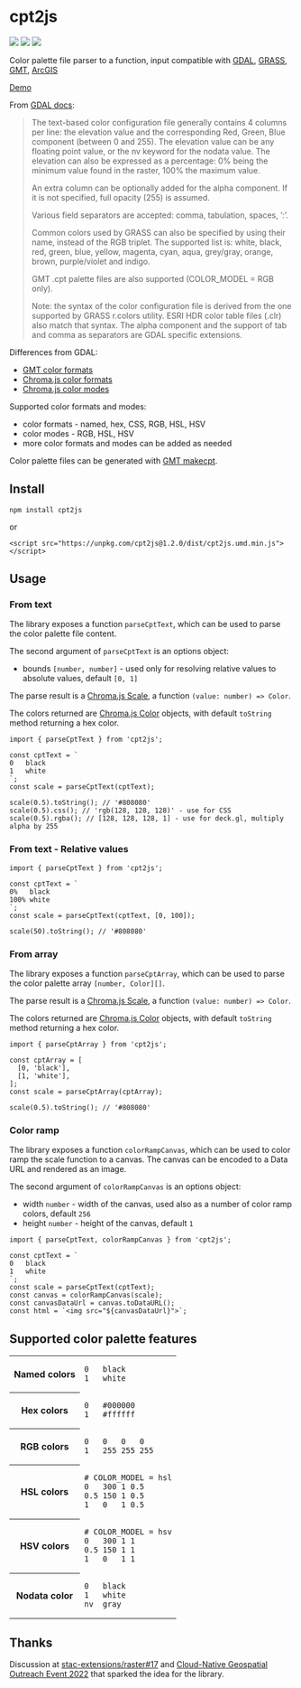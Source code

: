 # cpt2js

[![](https://img.shields.io/npm/dm/cpt2js)](https://www.npmjs.com/package/cpt2js)
[![](https://img.shields.io/david/weatherlayers/cpt2js)](https://www.npmjs.com/package/cpt2js)
[![](https://img.shields.io/bundlephobia/min/cpt2js)](https://www.npmjs.com/package/cpt2js)

Color palette file parser to a function, input compatible with [GDAL](https://gdal.org/programs/gdaldem.html#color-relief), [GRASS](https://grass.osgeo.org/grass80/manuals/r.colors.html), [GMT](https://docs.generic-mapping-tools.org/latest/cookbook/features.html#color-palette-tables), [ArcGIS](https://desktop.arcgis.com/en/arcmap/latest/manage-data/raster-and-images/creating-a-color-map-clr-file.htm)

[Demo](https://weatherlayers.github.io/cpt2js/)

From [GDAL docs](https://gdal.org/programs/gdaldem.html#color-relief):

> The text-based color configuration file generally contains 4 columns per line: the elevation value and the corresponding Red, Green, Blue component (between 0 and 255). The elevation value can be any floating point value, or the nv keyword for the nodata value. The elevation can also be expressed as a percentage: 0% being the minimum value found in the raster, 100% the maximum value.
>
> An extra column can be optionally added for the alpha component. If it is not specified, full opacity (255) is assumed.
>
> Various field separators are accepted: comma, tabulation, spaces, ‘:’.
>
> Common colors used by GRASS can also be specified by using their name, instead of the RGB triplet. The supported list is: white, black, red, green, blue, yellow, magenta, cyan, aqua, grey/gray, orange, brown, purple/violet and indigo.
>
> GMT .cpt palette files are also supported (COLOR_MODEL = RGB only).
>
> Note: the syntax of the color configuration file is derived from the one supported by GRASS r.colors utility. ESRI HDR color table files (.clr) also match that syntax. The alpha component and the support of tab and comma as separators are GDAL specific extensions.

Differences from GDAL:

- [GMT color formats](https://docs.generic-mapping-tools.org/latest/gmtcolors.html)
- [Chroma.js color formats](https://vis4.net/chromajs/#chroma)
- [Chroma.js color modes](https://vis4.net/chromajs/#scale-mode)

Supported color formats and modes:

- color formats - named, hex, CSS, RGB, HSL, HSV
- color modes - RGB, HSL, HSV
- more color formats and modes can be added as needed

Color palette files can be generated with [GMT makecpt](https://docs.generic-mapping-tools.org/latest/makecpt.html).

## Install

```
npm install cpt2js
```

or

```
<script src="https://unpkg.com/cpt2js@1.2.0/dist/cpt2js.umd.min.js"></script>
```

## Usage

### From text

The library exposes a function `parseCptText`, which can be used to parse the color palette file content.

The second argument of `parseCptText` is an options object:

- bounds `[number, number]` - used only for resolving relative values to absolute values, default `[0, 1]`

The parse result is a [Chroma.js Scale](https://vis4.net/chromajs/#chroma-scale), a function `(value: number) => Color`.

The colors returned are [Chroma.js Color](https://vis4.net/chromajs/#color) objects, with default `toString` method returning a hex color.

```
import { parseCptText } from 'cpt2js';

const cptText = `
0   black
1   white
`;
const scale = parseCptText(cptText);

scale(0.5).toString(); // '#808080'
scale(0.5).css(); // 'rgb(128, 128, 128)' - use for CSS
scale(0.5).rgba(); // [128, 128, 128, 1] - use for deck.gl, multiply alpha by 255
```

### From text - Relative values

```
import { parseCptText } from 'cpt2js';

const cptText = `
0%   black
100% white
`;
const scale = parseCptText(cptText, [0, 100]);

scale(50).toString(); // '#808080'
```

### From array

The library exposes a function `parseCptArray`, which can be used to parse the color palette array `[number, Color][]`.

The parse result is a [Chroma.js Scale](https://vis4.net/chromajs/#chroma-scale), a function `(value: number) => Color`.

The colors returned are [Chroma.js Color](https://vis4.net/chromajs/#color) objects, with default `toString` method returning a hex color.

```
import { parseCptArray } from 'cpt2js';

const cptArray = [
  [0, 'black'],
  [1, 'white'],
];
const scale = parseCptArray(cptArray);

scale(0.5).toString(); // '#808080'
```

### Color ramp

The library exposes a function `colorRampCanvas`, which can be used to color ramp the scale function to a canvas. The canvas can be encoded to a Data URL and rendered as an image.

The second argument of `colorRampCanvas` is an options object:

- width `number` - width of the canvas, used also as a number of color ramp colors, default `256`
- height `number` - height of the canvas, default `1`

```
import { parseCptText, colorRampCanvas } from 'cpt2js';

const cptText = `
0   black
1   white
`;
const scale = parseCptText(cptText);
const canvas = colorRampCanvas(scale);
const canvasDataUrl = canvas.toDataURL();
const html = `<img src="${canvasDataUrl}">`;
```

## Supported color palette features

<table>

<tr>
<th>
Named colors
</th>
<td>

```
0   black
1   white
```

</td>
</tr>

<tr>
<th>
Hex colors
</th>
<td>

```
0   #000000
1   #ffffff
```

</td>
</tr>

<tr>
<th>
RGB colors
</th>
<td>

```
0   0   0   0
1   255 255 255
```

</td>
</tr>

<tr>
<th>
HSL colors
</th>
<td>

```
# COLOR_MODEL = hsl
0   300 1 0.5
0.5 150 1 0.5
1   0   1 0.5
```

</td>
</tr>

<tr>
<th>
HSV colors
</th>
<td>

```
# COLOR_MODEL = hsv
0   300 1 1
0.5 150 1 1
1   0   1 1
```

</td>
</tr>

<tr>
<th>
Nodata color
</th>
<td>

```
0   black
1   white
nv  gray
```

</td>
</tr>

</table>

## Thanks

Discussion at [stac-extensions/raster#17](https://github.com/stac-extensions/raster/issues/17) and [Cloud-Native Geospatial Outreach Event 2022](https://www.ogc.org/ogcevents/cloud-native-geospatial-outreach-event) that sparked the idea for the library.